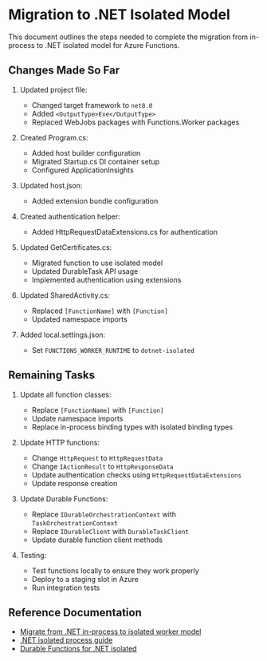 # Migration to .NET Isolated Model

This document outlines the steps needed to complete the migration from in-process to .NET isolated model for Azure Functions.

## Changes Made So Far

1. Updated project file:
   - Changed target framework to `net8.0`
   - Added `<OutputType>Exe</OutputType>`
   - Replaced WebJobs packages with Functions.Worker packages

2. Created Program.cs:
   - Added host builder configuration
   - Migrated Startup.cs DI container setup
   - Configured ApplicationInsights

3. Updated host.json:
   - Added extension bundle configuration

4. Created authentication helper:
   - Added HttpRequestDataExtensions.cs for authentication

5. Updated GetCertificates.cs:
   - Migrated function to use isolated model
   - Updated DurableTask API usage
   - Implemented authentication using extensions

6. Updated SharedActivity.cs:
   - Replaced `[FunctionName]` with `[Function]`
   - Updated namespace imports

7. Added local.settings.json:
   - Set `FUNCTIONS_WORKER_RUNTIME` to `dotnet-isolated`

## Remaining Tasks

1. Update all function classes:
   - Replace `[FunctionName]` with `[Function]`
   - Update namespace imports
   - Replace in-process binding types with isolated binding types

2. Update HTTP functions:
   - Change `HttpRequest` to `HttpRequestData`
   - Change `IActionResult` to `HttpResponseData`
   - Update authentication checks using `HttpRequestDataExtensions`
   - Update response creation

3. Update Durable Functions:
   - Replace `IDurableOrchestrationContext` with `TaskOrchestrationContext`
   - Replace `IDurableClient` with `DurableTaskClient`
   - Update durable function client methods

4. Testing:
   - Test functions locally to ensure they work properly
   - Deploy to a staging slot in Azure
   - Run integration tests

## Reference Documentation

- [Migrate from .NET in-process to isolated worker model](https://learn.microsoft.com/en-us/azure/azure-functions/migrate-dotnet-to-isolated-model)
- [.NET isolated process guide](https://learn.microsoft.com/en-us/azure/azure-functions/dotnet-isolated-process-guide)
- [Durable Functions for .NET isolated](https://learn.microsoft.com/en-us/azure/azure-functions/durable/durable-functions-dotnet-isolated-overview)